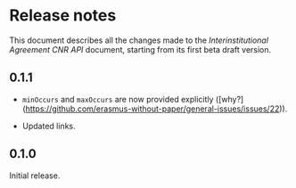 Release notes
=============

This document describes all the changes made to the *Interinstitutional
Agreement CNR API* document, starting from its first beta draft version.


0.1.1
-----

* `minOccurs` and `maxOccurs` are now provided explicitly ([why?]
  (https://github.com/erasmus-without-paper/general-issues/issues/22)).

* Updated links.


0.1.0
-----

Initial release.
